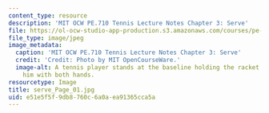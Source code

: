 ```yaml
---
content_type: resource
description: 'MIT OCW PE.710 Tennis Lecture Notes Chapter 3: Serve'
file: https://ol-ocw-studio-app-production.s3.amazonaws.com/courses/pe-710-tennis-spring-2007/e51e5f5f9db8760c6a0aea91365cca5a_serve_Page_01.jpg
file_type: image/jpeg
image_metadata:
  caption: 'MIT OCW PE.710 Tennis Lecture Notes Chapter 3: Serve'
  credit: 'Credit: Photo by MIT OpenCourseWare.'
  image-alt: A tennis player stands at the baseline holding the racket in front of
    him with both hands.
resourcetype: Image
title: serve_Page_01.jpg
uid: e51e5f5f-9db8-760c-6a0a-ea91365cca5a
---
```


